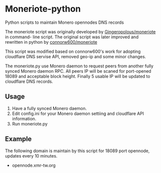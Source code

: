# Moneriote-python
Python scripts to maintain Monero opennodes DNS records

The moneriote script was originally developed by [Gingeropolous/moneriote](https://github.com/Gingeropolous/moneriote) in command-
line script. The original script was later improved and rewritten in python by [connorw600/moneriote](https://github.com/connorw600/moneriote/tree/opennodes-python) 

This script was modified based on connorw600's work for adopting cloudflare DNS servise API, removed geo-ip and some minor changes.

The moneriote.py use Monero daemon to request peers from another fully synced Monero daemon RPC. All peers IP will be scaned for port-opened 18089 and acceptable block height. Finally 5 usable IP will be updated to cloudflare DNS records.

## Usage
1. Have a fully synced Monero daemon.
2. Edit config.ini for your Monero daemon settiing and cloudflare API information.
3. Run moneriote.py

## Example
The following domain is maintain by this script for 18089 port opennode, updates every 10 minutes.
 * opennode.xmr-tw.org
